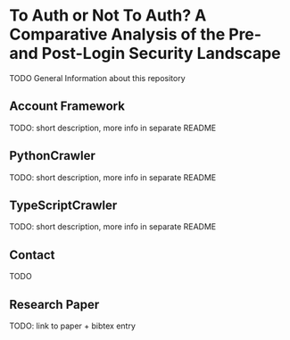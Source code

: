 # To Auth or Not To Auth? A Comparative Analysis of the Pre- and Post-Login Security Landscape

TODO General Information about this repository

## Account Framework

TODO: short description, more info in separate README

## PythonCrawler

TODO: short description, more info in separate README

## TypeScriptCrawler

TODO: short description, more info in separate README

## Contact

TODO

## Research Paper

TODO: link to paper + bibtex entry
